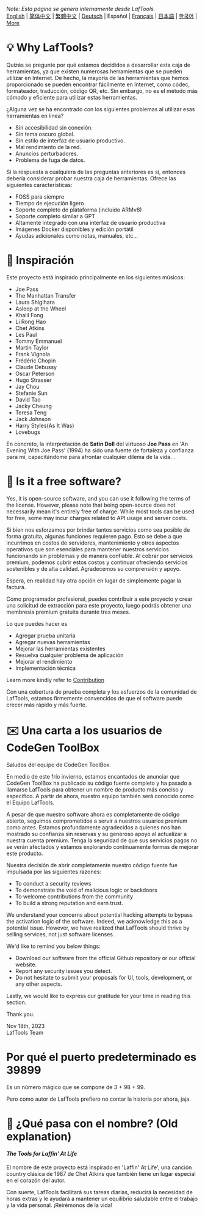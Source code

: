 <i>Note: Esta página se genera internamente desde LafTools.</i> <br/> [English](/docs/en_US/FAQ.md)  |  [简体中文](/docs/zh_CN/FAQ.md)  |  [繁體中文](/docs/zh_HK/FAQ.md)  |  [Deutsch](/docs/de/FAQ.md)  |  Español  |  [Français](/docs/fr/FAQ.md)  |  [日本語](/docs/ja/FAQ.md)  |  [한국어](/docs/ko/FAQ.md) | [More](/docs/) <br/>

# 💡 Why LafTools?

Quizás se pregunte por qué estamos decididos a desarrollar esta caja de herramientas, ya que existen numerosas herramientas que se pueden utilizar en Internet. De hecho, la mayoría de las herramientas que hemos proporcionado se pueden encontrar fácilmente en Internet, como códec, formateador, traducción, código QR, etc. Sin embargo, no es el método más cómodo y eficiente para utilizar estas herramientas.

¿Alguna vez se ha encontrado con los siguientes problemas al utilizar esas herramientas en línea?

- Sin accesibilidad sin conexión.
- Sin tema oscuro global.
- Sin estilo de interfaz de usuario productivo.
- Mal rendimiento de la red.
- Anuncios perturbadores.
- Problema de fuga de datos.

Si la respuesta a cualquiera de las preguntas anteriores es sí, entonces debería considerar probar nuestra caja de herramientas. Ofrece las siguientes características:

- FOSS para siempre
- Tiempo de ejecución ligero
- Soporte completo de plataforma (incluido ARMv8)
- Soporte completo similar a GPT
- Altamente integrado con una interfaz de usuario productiva
- Imágenes Docker disponibles y edición portátil
- Ayudas adicionales como notas, manuales, etc...

# 🎷 Inspiración

Este proyecto está inspirado principalmente en los siguientes músicos:

- Joe Pass
- The Manhattan Transfer
- Laura Shigihara
- Asleep at the Wheel
- Khalil Fong
- Li Rong Hao
- Chet Atkins
- Les Paul
- Tommy Emmanuel
- Martin Taylor
- Frank Vignola
- Frédéric Chopin
- Claude Debussy
- Oscar Peterson
- Hugo Strasser
- Jay Chou
- Stefanie Sun
- David Tao
- Jacky Cheung
- Teresa Teng
- Jack Johnson
- Harry Styles(As It Was)
- Lovebugs

En concreto, la interpretación de **Satin Doll** del virtuoso **Joe Pass** en 'An Evening With Joe Pass' (1994) ha sido una fuente de fortaleza y confianza para mí, capacitándome para afrontar cualquier dilema de la vida. .

# 🙋 Is it a free software?

Yes, it is open-source software, and you can use it following the terms of the license. However, please note that being open-source does not necessarily mean it's entirely free of charge. While most tools can be used for free, some may incur charges related to API usage and server costs.

Si bien nos esforzamos por brindar tantos servicios como sea posible de forma gratuita, algunas funciones requieren pago. Esto se debe a que incurrimos en costos de servidores, mantenimiento y otros aspectos operativos que son esenciales para mantener nuestros servicios funcionando sin problemas y de manera confiable. Al cobrar por servicios premium, podemos cubrir estos costos y continuar ofreciendo servicios sostenibles y de alta calidad. Agradecemos su comprensión y apoyo.

Espera, en realidad hay otra opción en lugar de simplemente pagar la factura.

Como programador profesional, puedes contribuir a este proyecto y crear una solicitud de extracción para este proyecto, luego podrás obtener una membresía premium gratuita durante tres meses.

Lo que puedes hacer es

- Agregar prueba unitaria
- Agregar nuevas herramientas
- Mejorar las herramientas existentes
- Resuelva cualquier problema de aplicación
- Mejorar el rendimiento
- Implementación técnica

Learn more kindly refer to [Contribution](CONTRIBUTION.md)

Con una cobertura de prueba completa y los esfuerzos de la comunidad de LafTools, estamos firmemente convencidos de que el software puede crecer más rápido y más fuerte.

# ✉️ Una carta a los usuarios de CodeGen ToolBox

Saludos del equipo de CodeGen ToolBox.

En medio de este frío invierno, estamos encantados de anunciar que CodeGen ToolBox ha publicado su código fuente completo y ha pasado a llamarse LafTools para obtener un nombre de producto más conciso y específico. A partir de ahora, nuestro equipo también será conocido como el Equipo LafTools.

A pesar de que nuestro software ahora es completamente de código abierto, seguimos comprometidos a servir a nuestros usuarios premium como antes. Estamos profundamente agradecidos a quienes nos han mostrado su confianza sin reservas y su generoso apoyo al actualizar a nuestra cuenta premium. Tenga la seguridad de que sus servicios pagos no se verán afectados y estamos explorando continuamente formas de mejorar este producto.

Nuestra decisión de abrir completamente nuestro código fuente fue impulsada por las siguientes razones:

- To conduct a security reviews
- To demonstrate the void of malicious logic or backdoors
- To welcome contributions from the community
- To build a strong reputation and earn trust.

We understand your concerns about potential hacking attempts to bypass the activation logic of the software. Indeed, we acknowledge this as a potential issue. However, we have realized that LafTools should thrive by selling services, not just software licenses.

We'd like to remind you below things:

- Download our software from the official Github repository or our official website.
- Report any security issues you detect.
- Do not hesitate to submit your proposals for UI, tools, development, or any other aspects.

Lastly, we would like to express our gratitude for your time in reading this section.

Thank you.

Nov 18th, 2023  
LafTools Team

# Por qué el puerto predeterminado es 39899

Es un número mágico que se compone de 3 + 98 + 99.

Pero como autor de LafTools prefiero no contar la historia por ahora, jaja.

# 🌱 ¿Qué pasa con el nombre? (Old explanation)

#### _The Tools for Laffin' At Life_

El nombre de este proyecto está inspirado en 'Laffin' At Life', una canción country clásica de 1987 de Chet Atkins que también tiene un lugar especial en el corazón del autor.

Con suerte, LafTools facilitará sus tareas diarias, reducirá la necesidad de horas extras y le ayudará a mantener un equilibrio saludable entre el trabajo y la vida personal. ¡Reirémonos de la vida!

